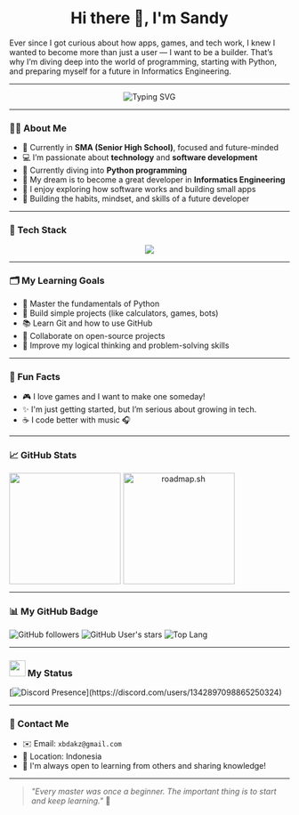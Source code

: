 <h1 align="center">Hi there 👋, I'm Sandy</h1>

Ever since I got curious about how apps, games, and tech work, I knew I wanted to become more than just a user — I want to be a builder. That’s why I’m diving deep into the world of programming, starting with Python, and preparing myself for a future in Informatics Engineering.

---

<div align="center">
  <img src="https://readme-typing-svg.demolab.com?font=Fira+Code&weight=500&pause=1000&color=00BFFF&center=true&vCenter=true&width=500&lines=Future+Informatics+Student+%F0%9F%92%BB;Learning+Python+%F0%9F%90%8D;Loving+the+world+of+Tech+%F0%9F%9A%80;Keep+Learning+and+Building!+%F0%9F%94%A5" alt="Typing SVG"" />
</div>

---

### 👨‍🎓 About Me

- 🏫 Currently in **SMA (Senior High School)**, focused and future-minded 
- 💻 I’m passionate about **technology** and **software development**
- 🐍 Currently diving into **Python programming**
- 🚀 My dream is to become a great developer in **Informatics Engineering**
- 📘 I enjoy exploring how software works and building small apps
- 🔧 Building the habits, mindset, and skills of a future developer 

---

### 🧰 Tech Stack

<p align="center">
  <img src="https://skillicons.dev/icons?i=python,vscode,git,github" />
</p>

---

### 🗂 My Learning Goals

- 📖 Master the fundamentals of Python
- 🔧 Build simple projects (like calculators, games, bots)
- 📚 Learn Git and how to use GitHub
- 🤝 Collaborate on open-source projects
- 🧠 Improve my logical thinking and problem-solving skills

---

### 🧩 Fun Facts

- 🎮 I love games and I want to make one someday!
- ✨ I'm just getting started, but I’m serious about growing in tech.
- ☕ I code better with music 🎧


---

### 📈 GitHub Stats

<div align="center">
   <div style="display: flex; gap: 1%;">
  <img src="https://github-readme-stats.vercel.app/api?username=sandy&show_icons=true&theme=tokyonight&include_all_commits=true&count_private=true&hide_rank=false&line_height=28" style="height: 200px;" />
  <a href="https://roadmap.sh">
    <img src="https://roadmap.sh/card/wide/68246e0b2755c70244f78728?variant=dark" alt="roadmap.sh" style="height: 200px;" />
  </a>
</div>
</div>

---

### 📊 My GitHub Badge

![GitHub followers](https://img.shields.io/github/followers/Kloakx?style=social)
![GitHub User's stars](https://img.shields.io/github/stars/Kloakx?style=social)
![Top Lang](https://img.shields.io/github/languages/top/Kloakx/kloakx)

---

### <img src="https://skillicons.dev/icons?i=discord" Width="29" /> My Status 


  [![Discord Presence](https://lanyard.cnrad.dev/api/1342897098865250324?hideStatus=false&hideProfile=true&idleMessage=Just+chilling...)](https://discord.com/users/1342897098865250324)

---

### 💬 Contact Me

- ✉️ Email: `xbdakz@gmail.com`
- 📍 Location: Indonesia
- 📌 I'm always open to learning from others and sharing knowledge!

---

> _"Every master was once a beginner. The important thing is to start and keep learning."_ 🌱
